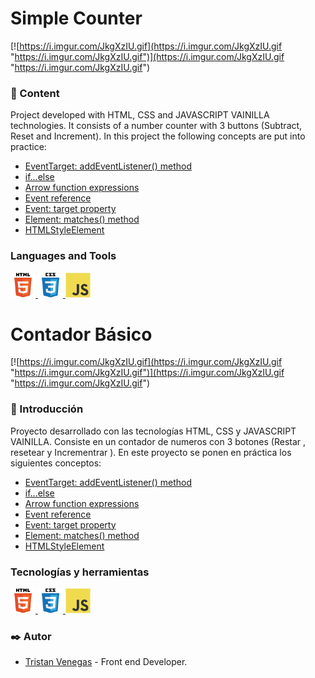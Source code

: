 # Simple Counter
[![https://i.imgur.com/JkgXzIU.gif](https://i.imgur.com/JkgXzIU.gif "https://i.imgur.com/JkgXzIU.gif")](https://i.imgur.com/JkgXzIU.gif "https://i.imgur.com/JkgXzIU.gif")

### 📄 Content
Project developed with HTML, CSS and JAVASCRIPT VAINILLA technologies. It consists of a number counter with 3 buttons (Subtract, Reset and Increment). In this project the following concepts are put into practice:
- [EventTarget: addEventListener() method](https://developer.mozilla.org/en-US/docs/Web/API/EventTarget/addEventListener "EventTarget: addEventListener() method")
- [if...else](https://developer.mozilla.org/es/docs/Web/JavaScript/Reference/Statements/if...else "if...else")
- [Arrow function expressions](https://developer.mozilla.org/en-US/docs/Web/JavaScript/Reference/Functions/Arrow_functions "Arrow function expressions")
- [Event reference](https://developer.mozilla.org/en-US/docs/Web/Events "Event reference")
- [Event: target property](https://developer.mozilla.org/en-US/docs/Web/API/Event/target "Event: target property")
- [Element: matches() method](https://developer.mozilla.org/en-US/docs/Web/API/Element/matches "Element: matches() method")
- [HTMLStyleElement](https://developer.mozilla.org/es/docs/Web/API/HTMLStyleElement "HTMLStyleElement")

<h3 align="left">Languages and Tools</h3>
<p align="left"> <a href="https://www.w3.org/html/" target="_blank"> <img src="https://raw.githubusercontent.com/devicons/devicon/master/icons/html5/html5-original-wordmark.svg" alt="html5" width="40" height="40"/> </a> <a href="https://www.w3schools.com/css/" target="_blank"> <img src="https://raw.githubusercontent.com/devicons/devicon/master/icons/css3/css3-original-wordmark.svg" alt="css3" width="40" height="40"/> </a> <a href="https://developer.mozilla.org/en-US/docs/Web/JavaScript" target="_blank"> <img src="https://raw.githubusercontent.com/devicons/devicon/master/icons/javascript/javascript-original.svg" alt="javascript" width="40" height="40"/> </a> </p>

# Contador Básico
[![https://i.imgur.com/JkgXzIU.gif](https://i.imgur.com/JkgXzIU.gif "https://i.imgur.com/JkgXzIU.gif")](https://i.imgur.com/JkgXzIU.gif "https://i.imgur.com/JkgXzIU.gif")

### 📄 Introducción
Proyecto desarrollado con las tecnologías HTML, CSS y JAVASCRIPT VAINILLA. Consiste en un contador de numeros con 3 botones (Restar , resetear y Incrementrar ). En este proyecto se ponen en práctica los siguientes conceptos:
- [EventTarget: addEventListener() method](https://developer.mozilla.org/en-US/docs/Web/API/EventTarget/addEventListener "EventTarget: addEventListener() method")
- [if...else](https://developer.mozilla.org/es/docs/Web/JavaScript/Reference/Statements/if...else "if...else")
- [Arrow function expressions](https://developer.mozilla.org/en-US/docs/Web/JavaScript/Reference/Functions/Arrow_functions "Arrow function expressions")
- [Event reference](https://developer.mozilla.org/en-US/docs/Web/Events "Event reference")
- [Event: target property](https://developer.mozilla.org/en-US/docs/Web/API/Event/target "Event: target property")
- [Element: matches() method](https://developer.mozilla.org/en-US/docs/Web/API/Element/matches "Element: matches() method")
- [HTMLStyleElement](https://developer.mozilla.org/es/docs/Web/API/HTMLStyleElement "HTMLStyleElement")
<h3 align="left">Tecnologías y herramientas</h3>
<p align="left"> <a href="https://www.w3.org/html/" target="_blank"> <img src="https://raw.githubusercontent.com/devicons/devicon/master/icons/html5/html5-original-wordmark.svg" alt="html5" width="40" height="40"/> </a> <a href="https://www.w3schools.com/css/" target="_blank"> <img src="https://raw.githubusercontent.com/devicons/devicon/master/icons/css3/css3-original-wordmark.svg" alt="css3" width="40" height="40"/> </a> <a href="https://developer.mozilla.org/en-US/docs/Web/JavaScript" target="_blank"> <img src="https://raw.githubusercontent.com/devicons/devicon/master/icons/javascript/javascript-original.svg" alt="javascript" width="40" height="40"/> </a> </p>

### ✒️  Autor
- [Tristan Venegas](https://github.com/TG-VA "Tristan Venegas") - Front end Developer.


